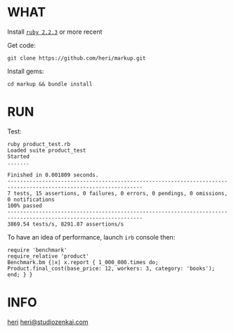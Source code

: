 
# WHAT

Install [`ruby 2.2.3`](https://rvm.io/rvm/install) or more recent

Get code:
```
git clone https://github.com/heri/markup.git
```

Install gems:
```
cd markup && bundle install
```

# RUN

Test:

```
ruby product_test.rb 
Loaded suite product_test
Started
.......

Finished in 0.001809 seconds.
-----------------------------------------------------------------------------------------------------------------
7 tests, 15 assertions, 0 failures, 0 errors, 0 pendings, 0 omissions, 0 notifications
100% passed
-----------------------------------------------------------------------------------------------------------------
3869.54 tests/s, 8291.87 assertions/s

```

To have an idea of performance, launch `irb` console then:

```
require 'benchmark'
require_relative 'product'
Benchmark.bm {|x| x.report { 1_000_000.times do; Product.final_cost(base_price: 12, workers: 3, category: 'books'); end; } }
```

# INFO

[heri](http://twitter.com/heri) heri@studiozenkai.com